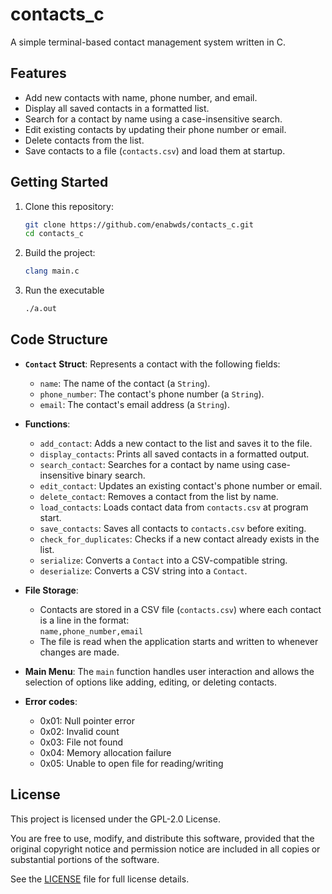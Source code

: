 # contacts_c

A simple terminal-based contact management system written in C.

## Features

- Add new contacts with name, phone number, and email.
- Display all saved contacts in a formatted list.
- Search for a contact by name using a case-insensitive search.
- Edit existing contacts by updating their phone number or email.
- Delete contacts from the list.
- Save contacts to a file (`contacts.csv`) and load them at startup.

## Getting Started

1. Clone this repository:

   ```bash
   git clone https://github.com/enabwds/contacts_c.git
   cd contacts_c
   ```

2. Build the project:

    ```bash
    clang main.c
    ```

3. Run the executable
    ```bash
    ./a.out
    ```

## Code Structure

- **`Contact` Struct**: Represents a contact with the following fields:
  - `name`: The name of the contact (a `String`).
  - `phone_number`: The contact's phone number (a `String`).
  - `email`: The contact's email address (a `String`).

- **Functions**:
  - `add_contact`: Adds a new contact to the list and saves it to the file.
  - `display_contacts`: Prints all saved contacts in a formatted output.
  - `search_contact`: Searches for a contact by name using case-insensitive binary search.
  - `edit_contact`: Updates an existing contact's phone number or email.
  - `delete_contact`: Removes a contact from the list by name.
  - `load_contacts`: Loads contact data from `contacts.csv` at program start.
  - `save_contacts`: Saves all contacts to `contacts.csv` before exiting.
  - `check_for_duplicates`: Checks if a new contact already exists in the list.
  - `serialize`: Converts a `Contact` into a CSV-compatible string.
  - `deserialize`: Converts a CSV string into a `Contact`.

- **File Storage**:
  - Contacts are stored in a CSV file (`contacts.csv`) where each contact is a line in the format:  
    `name,phone_number,email`
  - The file is read when the application starts and written to whenever changes are made.

- **Main Menu**:
  The `main` function handles user interaction and allows the selection of options like adding, editing, or deleting contacts.

- **Error codes**:
  - 0x01: Null pointer error
  - 0x02: Invalid count
  - 0x03: File not found
  - 0x04: Memory allocation failure
  - 0x05: Unable to open file for reading/writing

## License

This project is licensed under the GPL-2.0 License. 

You are free to use, modify, and distribute this software, provided that the original copyright notice and permission notice are included in all copies or substantial portions of the software.

See the [LICENSE](LICENSE) file for full license details.


